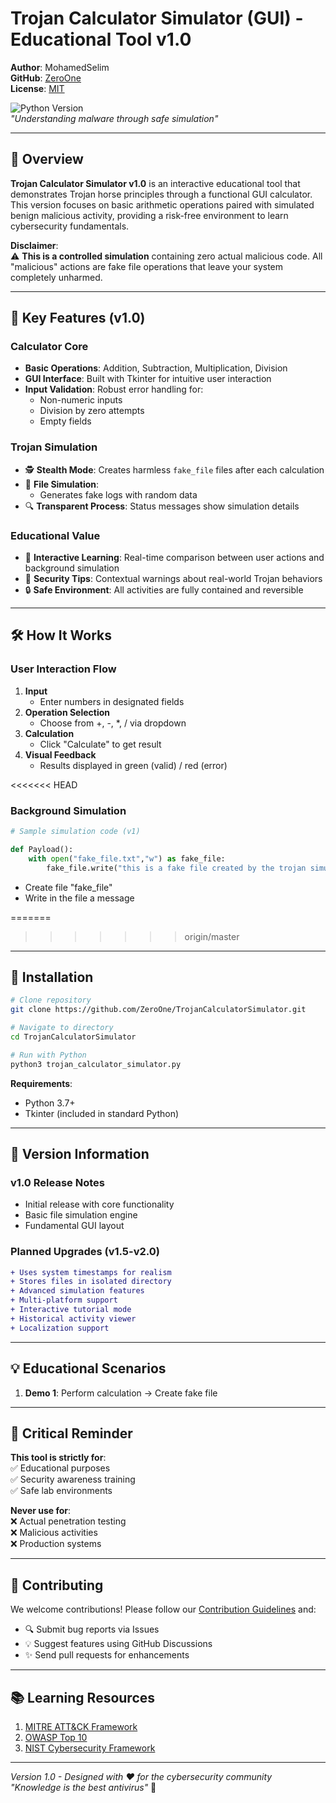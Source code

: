 # Trojan Calculator Simulator (GUI) - Educational Tool v1.0

**Author**: MohamedSelim  
**GitHub**: [ZeroOne](https://github.com/MohamedSelimMah)  
**License**: [MIT](LICENSE)  

![Python Version](https://img.shields.io/badge/Python-3.7%2B-blue)  
*"Understanding malware through safe simulation"*

---

## 📖 Overview

**Trojan Calculator Simulator v1.0** is an interactive educational tool that demonstrates Trojan horse principles through a functional GUI calculator. This version focuses on basic arithmetic operations paired with simulated benign malicious activity, providing a risk-free environment to learn cybersecurity fundamentals.

**Disclaimer**:  
⚠️ **This is a controlled simulation** containing zero actual malicious code. All "malicious" actions are fake file operations that leave your system completely unharmed.

---

## 🎯 Key Features (v1.0)

### Calculator Core
- **Basic Operations**: Addition, Subtraction, Multiplication, Division
- **GUI Interface**: Built with Tkinter for intuitive user interaction
- **Input Validation**: Robust error handling for:
  - Non-numeric inputs
  - Division by zero attempts
  - Empty fields

### Trojan Simulation
- 🕵️ **Stealth Mode**: Creates harmless `fake_file` files after each calculation
- 📁 **File Simulation**:
  - Generates fake logs with random data
- 🔍 **Transparent Process**: Status messages show simulation details

### Educational Value
- 🧠 **Interactive Learning**: Real-time comparison between user actions and background simulation
- 📝 **Security Tips**: Contextual warnings about real-world Trojan behaviors
- 🔒 **Safe Environment**: All activities are fully contained and reversible

---

## 🛠️ How It Works

### User Interaction Flow
1. **Input**  
   - Enter numbers in designated fields
2. **Operation Selection**  
   - Choose from +, -, *, / via dropdown
3. **Calculation**  
   - Click "Calculate" to get result
4. **Visual Feedback**  
   - Results displayed in green (valid) / red (error)

<<<<<<< HEAD
### Background Simulation
```python
# Sample simulation code (v1)

def Payload():
    with open("fake_file.txt","w") as fake_file:
        fake_file.write("this is a fake file created by the trojan simulator .")

```
- Create file "fake_file" 
- Write in the file a message

=======
>>>>>>> origin/master
---

## 🚀 Installation

```bash
# Clone repository
git clone https://github.com/ZeroOne/TrojanCalculatorSimulator.git

# Navigate to directory
cd TrojanCalculatorSimulator

# Run with Python
python3 trojan_calculator_simulator.py
```

**Requirements**:  
- Python 3.7+
- Tkinter (included in standard Python)

---

## 📜 Version Information

### v1.0 Release Notes
- Initial release with core functionality
- Basic file simulation engine
- Fundamental GUI layout

### Planned Upgrades (v1.5-v2.0)
```diff
+ Uses system timestamps for realism
+ Stores files in isolated directory
+ Advanced simulation features
+ Multi-platform support
+ Interactive tutorial mode
+ Historical activity viewer
+ Localization support
```

---

## 💡 Educational Scenarios

1. **Demo 1**: Perform calculation → Create fake file

---

## 🛑 Critical Reminder

**This tool is strictly for**:  
✅ Educational purposes  
✅ Security awareness training  
✅ Safe lab environments  

**Never use for**:  
❌ Actual penetration testing  
❌ Malicious activities  
❌ Production systems  

---

## 🤝 Contributing

We welcome contributions! Please follow our [Contribution Guidelines](CONTRIBUTING.md) and:
- 🔍 Submit bug reports via Issues
- 💡 Suggest features using GitHub Discussions
- ✨ Send pull requests for enhancements

---

## 📚 Learning Resources

1. [MITRE ATT&CK Framework](https://attack.mitre.org/)
2. [OWASP Top 10](https://owasp.org/www-project-top-ten/)
3. [NIST Cybersecurity Framework](https://www.nist.gov/cyberframework)

---

*Version 1.0 - Designed with ❤️ for the cybersecurity community*  
*"Knowledge is the best antivirus"* 🔐
